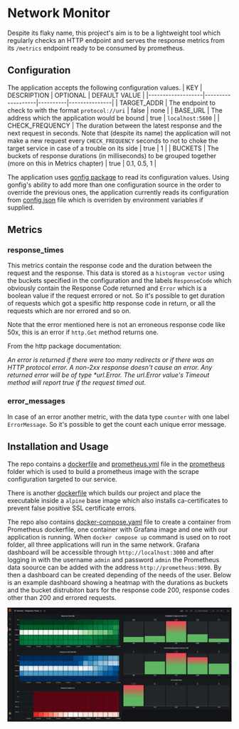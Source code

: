 # Network Monitor
Despite its flaky name, this project's aim is to be a lightweight tool which regularly checks an HTTP endpoint and serves the response metrics from its `/metrics` endpoint ready to be consumed by prometheus.

## Configuration
The application accepts the following configuration values.
| KEY               | DESCRIPTION       | OPTIONAL | DEFAULT VALUE |
|-------------------|-------------------|----------|---------------|
| TARGET_ADDR       | The endpoint to check to with the format `protocol://uri` | false | none |
| BASE_URL          | The address which the application would be bound | true | `localhost:5600` |
| CHECK_FREQUENCY   | The duration between the latest response and the next request in seconds. Note that (despite its name) the application will not make a new request every `CHECK_FREQUENCY` seconds to not to choke the target service in case of a trouble on its side | true | 1 |
| BUCKETS           | The buckets of response durations (in milliseconds) to be grouped together (more on this in Metrics chapter) | true | 0.1, 0.5, 1 |

The application uses [gonfig package](https://github.com/serdarkalayci/gonfig) to read its configuration values. Using gonfig's ability to add more than one configuration source in the order to override the previous ones, the application currently reads its configuration from [config.json](src/config.json) file which is overriden by environment variables if supplied.

## Metrics
### response_times
This metrics contain the response code and the duration between the request and the response. This data is stored as a `histogram vector` using the buckets specified in the configuration and the labels `ResponseCode` which obviously contain the Response Code returned and `Error` which is a boolean value if the request errored or not. So it's possible to get duration of requests which got a spesific http response code in return, or all the requests which are nor errored and so on.

Note that the error mentioned here is not an erroneous response code like 50x, this is an error if `http.Get` method returns one.

From the http package documentation:

_An error is returned if there were too many redirects or if there was an HTTP protocol error. A non-2xx response doesn't cause an error. Any returned error will be of type *url.Error. The url.Error value's Timeout method will report true if the request timed out._

### error_messages
In case of an error another metric, with the data type `counter`  with one label `ErrorMessage`. So it's possible to get the count each unique error message.

## Installation and Usage
The repo contains a [dockerfile](prometheus/dockerfile) and [prometheus.yml](prometheus/prometheus.yml) file in the [prometheus](prometheus/) folder which is used to build a prometheus image with the scrape configuration targeted to our service.

There is another [dockerfile](src/dockerfile) which builds our project and place the executable inside a `alpine` base image which also installs ca-certificates to prevent false positive SSL certificate errors.

The repo also contains [docker-compose.yaml](docker-compose.yaml) file to create a container from Prometheus dockerfile, one container with Grafana image and one with our application is running. When `docker compose up` command is used on to root folder, all three applications will run in the same network. Grafana dashboard will be accessible through `http://localhost:3000` and after logging in with the username `admin` and password `admin` the Prometheus data soource can be added with the address `http://prometheus:9090`. By then a dashboard can be created depending of the needs of the user. Below is an example dashboard showing a heatmap with the durations as buckets and the bucket distrubiton bars for the response code 200, response codes other than 200 and errored requests.

![Grafana Dashboard Example](dashboard.png)